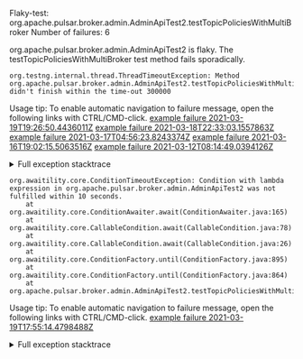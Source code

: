         
Flaky-test: org.apache.pulsar.broker.admin.AdminApiTest2.testTopicPoliciesWithMultiBroker
Number of failures: 6

org.apache.pulsar.broker.admin.AdminApiTest2 is flaky. The testTopicPoliciesWithMultiBroker test method fails sporadically.

```
org.testng.internal.thread.ThreadTimeoutException: Method org.apache.pulsar.broker.admin.AdminApiTest2.testTopicPoliciesWithMultiBroker() didn't finish within the time-out 300000
```

Usage tip: To enable automatic navigation to failure message, open the following links with CTRL/CMD-click.
[example failure 2021-03-19T19:26:50.4436011Z](https://github.com/apache/pulsar/runs/2150562751?check_suite_focus=true#step:9:713)
[example failure 2021-03-18T22:33:03.1557863Z](https://github.com/apache/pulsar/runs/2142615295?check_suite_focus=true#step:9:713)
[example failure 2021-03-17T04:56:23.8243374Z](https://github.com/apache/pulsar/runs/2127653316?check_suite_focus=true#step:9:383)
[example failure 2021-03-16T19:02:15.5063516Z](https://github.com/apache/pulsar/runs/2122021076?check_suite_focus=true#step:9:363)
[example failure 2021-03-12T08:14:49.0394126Z](https://github.com/apache/pulsar/runs/2093101011?check_suite_focus=true#step:8:341)


<details>
<summary>Full exception stacktrace</summary>
<code><pre>
org.testng.internal.thread.ThreadTimeoutException: Method org.apache.pulsar.broker.admin.AdminApiTest2.testTopicPoliciesWithMultiBroker() didn't finish within the time-out 300000
	at org.testng.internal.MethodInvocationHelper.invokeWithTimeoutWithNewExecutor(MethodInvocationHelper.java:371)
	at org.testng.internal.MethodInvocationHelper.invokeWithTimeout(MethodInvocationHelper.java:282)
	at org.testng.internal.TestInvoker.invokeMethod(TestInvoker.java:605)
	at org.testng.internal.TestInvoker.retryFailed(TestInvoker.java:214)
	at org.testng.internal.MethodRunner.runInSequence(MethodRunner.java:58)
	at org.testng.internal.TestInvoker$MethodInvocationAgent.invoke(TestInvoker.java:822)
	at org.testng.internal.TestInvoker.invokeTestMethods(TestInvoker.java:147)
	at org.testng.internal.TestMethodWorker.invokeTestMethods(TestMethodWorker.java:146)
	at org.testng.internal.TestMethodWorker.run(TestMethodWorker.java:128)
	at java.util.ArrayList.forEach(ArrayList.java:1257)
	at org.testng.TestRunner.privateRun(TestRunner.java:764)
	at org.testng.TestRunner.run(TestRunner.java:585)
	at org.testng.SuiteRunner.runTest(SuiteRunner.java:384)
	at org.testng.SuiteRunner.runSequentially(SuiteRunner.java:378)
	at org.testng.SuiteRunner.privateRun(SuiteRunner.java:337)
	at org.testng.SuiteRunner.run(SuiteRunner.java:286)
	at org.testng.SuiteRunnerWorker.runSuite(SuiteRunnerWorker.java:53)
	at org.testng.SuiteRunnerWorker.run(SuiteRunnerWorker.java:96)
	at org.testng.TestNG.runSuitesSequentially(TestNG.java:1218)
	at org.testng.TestNG.runSuitesLocally(TestNG.java:1140)
	at org.testng.TestNG.runSuites(TestNG.java:1069)
	at org.testng.TestNG.run(TestNG.java:1037)
	at org.apache.maven.surefire.testng.TestNGExecutor.run(TestNGExecutor.java:135)
	at org.apache.maven.surefire.testng.TestNGDirectoryTestSuite.executeSingleClass(TestNGDirectoryTestSuite.java:112)
	at org.apache.maven.surefire.testng.TestNGDirectoryTestSuite.executeLazy(TestNGDirectoryTestSuite.java:123)
	at org.apache.maven.surefire.testng.TestNGDirectoryTestSuite.execute(TestNGDirectoryTestSuite.java:90)
	at org.apache.maven.surefire.testng.TestNGProvider.invoke(TestNGProvider.java:146)
	at org.apache.maven.surefire.booter.ForkedBooter.invokeProviderInSameClassLoader(ForkedBooter.java:384)
	at org.apache.maven.surefire.booter.ForkedBooter.runSuitesInProcess(ForkedBooter.java:345)
	at org.apache.maven.surefire.booter.ForkedBooter.execute(ForkedBooter.java:126)
	at org.apache.maven.surefire.booter.ForkedBooter.main(ForkedBooter.java:418)

</pre></code>
</details>

```
org.awaitility.core.ConditionTimeoutException: Condition with lambda expression in org.apache.pulsar.broker.admin.AdminApiTest2 was not fulfilled within 10 seconds.
	at org.awaitility.core.ConditionAwaiter.await(ConditionAwaiter.java:165)
	at org.awaitility.core.CallableCondition.await(CallableCondition.java:78)
	at org.awaitility.core.CallableCondition.await(CallableCondition.java:26)
	at org.awaitility.core.ConditionFactory.until(ConditionFactory.java:895)
	at org.awaitility.core.ConditionFactory.until(ConditionFactory.java:864)
	at org.apache.pulsar.broker.admin.AdminApiTest2.testTopicPoliciesWithMultiBroker(AdminApiTest2.java:281)
```

Usage tip: To enable automatic navigation to failure message, open the following links with CTRL/CMD-click.
[example failure 2021-03-19T17:55:14.4798488Z](https://github.com/apache/pulsar/runs/2150398705?check_suite_focus=true#step:9:734)


<details>
<summary>Full exception stacktrace</summary>
<code><pre>
org.awaitility.core.ConditionTimeoutException: Condition with lambda expression in org.apache.pulsar.broker.admin.AdminApiTest2 was not fulfilled within 10 seconds.
	at org.awaitility.core.ConditionAwaiter.await(ConditionAwaiter.java:165)
	at org.awaitility.core.CallableCondition.await(CallableCondition.java:78)
	at org.awaitility.core.CallableCondition.await(CallableCondition.java:26)
	at org.awaitility.core.ConditionFactory.until(ConditionFactory.java:895)
	at org.awaitility.core.ConditionFactory.until(ConditionFactory.java:864)
	at org.apache.pulsar.broker.admin.AdminApiTest2.testTopicPoliciesWithMultiBroker(AdminApiTest2.java:281)
	at sun.reflect.NativeMethodAccessorImpl.invoke0(Native Method)
	at sun.reflect.NativeMethodAccessorImpl.invoke(NativeMethodAccessorImpl.java:62)
	at sun.reflect.DelegatingMethodAccessorImpl.invoke(DelegatingMethodAccessorImpl.java:43)
	at java.lang.reflect.Method.invoke(Method.java:498)
	at org.testng.internal.MethodInvocationHelper.invokeMethod(MethodInvocationHelper.java:132)
	at org.testng.internal.InvokeMethodRunnable.runOne(InvokeMethodRunnable.java:45)
	at org.testng.internal.InvokeMethodRunnable.call(InvokeMethodRunnable.java:73)
	at org.testng.internal.InvokeMethodRunnable.call(InvokeMethodRunnable.java:11)
	at java.util.concurrent.FutureTask.run(FutureTask.java:266)
	at java.util.concurrent.ThreadPoolExecutor.runWorker(ThreadPoolExecutor.java:1149)
	at java.util.concurrent.ThreadPoolExecutor$Worker.run(ThreadPoolExecutor.java:624)
	at java.lang.Thread.run(Thread.java:748)

</pre></code>
</details>


